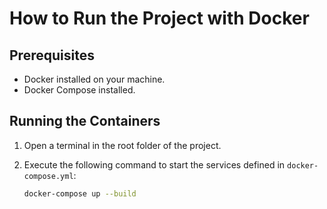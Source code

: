 # How to Run the Project with Docker

## Prerequisites
- Docker installed on your machine.
- Docker Compose installed.

## Running the Containers

1. Open a terminal in the root folder of the project.

2. Execute the following command to start the services defined in `docker-compose.yml`:

   ```bash
   docker-compose up --build
